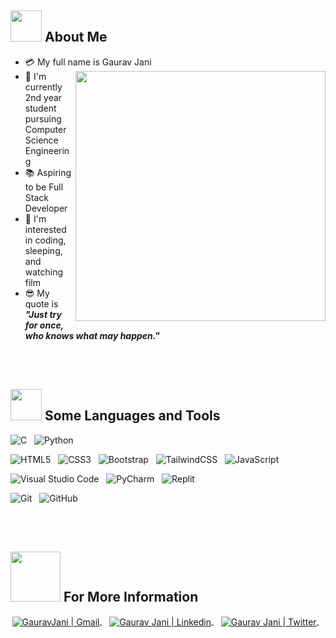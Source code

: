 
## <img src="https://raw.githubusercontent.com/nixin72/nixin72/master/wave.gif" width="50px"></img> About Me

- :credit_card: My full name is Gaurav Jani <img src="https://i.pinimg.com/originals/df/1a/ff/df1aff8395678d11b99b575f0e3b19d5.gif" width="400" align="right"/>
- :school: I'm currently 2nd year student pursuing Computer Science Engineering
- :books: Aspiring to be Full Stack Developer
- :monocle_face: I'm interested in coding, sleeping, and watching film
- :sunglasses: My quote is ***"Just try for once, who knows what may happen."*** 

<br><br>
## <img src="https://media2.giphy.com/media/QssGEmpkyEOhBCb7e1/giphy.gif?cid=ecf05e47a0n3gi1bfqntqmob8g9aid1oyj2wr3ds3mg700bl&rid=giphy.gif" width="50px"> Some Languages and Tools
![C](https://img.shields.io/badge/c-%2300599C.svg?style=for-the-badge&logo=c&logoColor=white) &nbsp; ![Python](https://img.shields.io/badge/python-3670A0?style=for-the-badge&logo=python&logoColor=ffdd54)

![HTML5](https://img.shields.io/badge/html5-%23E34F26.svg?style=for-the-badge&logo=html5&logoColor=white) &nbsp; ![CSS3](https://img.shields.io/badge/css3-%231572B6.svg?style=for-the-badge&logo=css3&logoColor=white) &nbsp; ![Bootstrap](https://img.shields.io/badge/bootstrap-%23563D7C.svg?style=for-the-badge&logo=bootstrap&logoColor=white) &nbsp; ![TailwindCSS](https://img.shields.io/badge/tailwindcss-%2338B2AC.svg?style=for-the-badge&logo=tailwind-css&logoColor=white) &nbsp; ![JavaScript](https://img.shields.io/badge/javascript-%23323330.svg?style=for-the-badge&logo=javascript&logoColor=%23F7DF1E)

![Visual Studio Code](https://img.shields.io/badge/Visual%20Studio%20Code-0078d7.svg?style=for-the-badge&logo=visual-studio-code&logoColor=white) &nbsp; ![PyCharm](https://img.shields.io/badge/pycharm-143?style=for-the-badge&logo=pycharm&logoColor=black&color=black&labelColor=green) &nbsp; ![Replit](https://img.shields.io/badge/Replit-DD1200?style=for-the-badge&logo=Replit&logoColor=white)

![Git](https://img.shields.io/badge/git-%23F05033.svg?style=for-the-badge&logo=git&logoColor=white) &nbsp; ![GitHub](https://img.shields.io/badge/github-%23121011.svg?style=for-the-badge&logo=github&logoColor=white) 

<br><br>
## <img src='https://raw.githubusercontent.com/ShahriarShafin/ShahriarShafin/main/Assets/handshake.gif' width="80px"> For More Information
<p align="center">
  <a href="gauravgjani@gmail.com" >
    <img align="center" alt="GauravJani | Gmail" src="https://img.shields.io/badge/Gmail-D14836?style=for-the-badge&logo=gmail&logoColor=white" />
  </a> &nbsp;&nbsp;
  
  <a href="https://www.linkedin.com/in/gaurav-jani-720981256/" target="_blank">
    <img align="center" alt="Gaurav Jani | Linkedin" src="https://img.shields.io/badge/linkedin-%230077B5.svg?style=for-the-badge&logo=linkedin&logoColor=white" />
  </a> &nbsp;&nbsp;
  
  <a href="https://twitter.com/its_gauravvv" target="_blank">
    <img align="center" alt="Gaurav Jani | Twitter" src="https://img.shields.io/badge/Twitter-%231DA1F2.svg?style=for-the-badge&logo=Twitter&logoColor=white" />
  </a> &nbsp;&nbsp;
</p>
